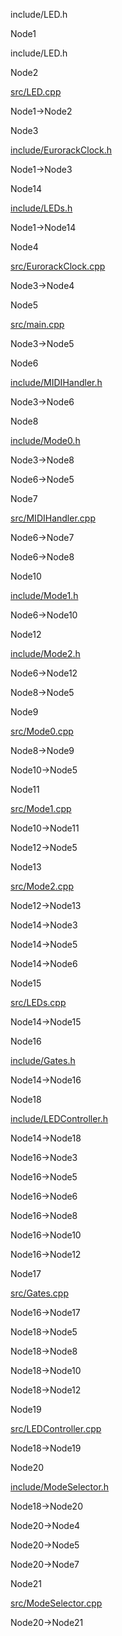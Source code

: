 include/LED.h

Node1

include/LED.h

Node2

[src/LED.cpp](LED_8cpp.html " ")

Node1-\>Node2

Node3

[include/EurorackClock.h](EurorackClock_8h.html " ")

Node1-\>Node3

Node14

[include/LEDs.h](LEDs_8h.html " ")

Node1-\>Node14

Node4

[src/EurorackClock.cpp](EurorackClock_8cpp.html " ")

Node3-\>Node4

Node5

[src/main.cpp](main_8cpp.html " ")

Node3-\>Node5

Node6

[include/MIDIHandler.h](MIDIHandler_8h.html " ")

Node3-\>Node6

Node8

[include/Mode0.h](Mode0_8h.html " ")

Node3-\>Node8

Node6-\>Node5

Node7

[src/MIDIHandler.cpp](MIDIHandler_8cpp.html " ")

Node6-\>Node7

Node6-\>Node8

Node10

[include/Mode1.h](Mode1_8h.html " ")

Node6-\>Node10

Node12

[include/Mode2.h](Mode2_8h.html " ")

Node6-\>Node12

Node8-\>Node5

Node9

[src/Mode0.cpp](Mode0_8cpp.html " ")

Node8-\>Node9

Node10-\>Node5

Node11

[src/Mode1.cpp](Mode1_8cpp.html " ")

Node10-\>Node11

Node12-\>Node5

Node13

[src/Mode2.cpp](Mode2_8cpp.html " ")

Node12-\>Node13

Node14-\>Node3

Node14-\>Node5

Node14-\>Node6

Node15

[src/LEDs.cpp](LEDs_8cpp.html " ")

Node14-\>Node15

Node16

[include/Gates.h](Gates_8h.html " ")

Node14-\>Node16

Node18

[include/LEDController.h](LEDController_8h.html " ")

Node14-\>Node18

Node16-\>Node3

Node16-\>Node5

Node16-\>Node6

Node16-\>Node8

Node16-\>Node10

Node16-\>Node12

Node17

[src/Gates.cpp](Gates_8cpp.html " ")

Node16-\>Node17

Node18-\>Node5

Node18-\>Node8

Node18-\>Node10

Node18-\>Node12

Node19

[src/LEDController.cpp](LEDController_8cpp.html " ")

Node18-\>Node19

Node20

[include/ModeSelector.h](ModeSelector_8h.html " ")

Node18-\>Node20

Node20-\>Node4

Node20-\>Node5

Node20-\>Node7

Node21

[src/ModeSelector.cpp](ModeSelector_8cpp.html " ")

Node20-\>Node21
